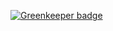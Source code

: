 
[![Greenkeeper badge](https://badges.greenkeeper.io/ManojKiranA/coimbatoreinfo.svg)](https://greenkeeper.io/)

